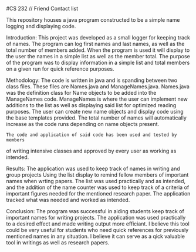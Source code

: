 #CS 232 // Friend Contact list

This repository houses a java program constructed to be a simple name logging and displaying code.

Introduction:
    This project was developed as a small logger for keeping track of names. 
The program can log first names and last names, as well as the total number of members added. When the program is used it will display to the user the names in a simple list as well as the member total. The purpose of the program was to display information in a simple list and total members on a given run for quick reference purposes.

Methodology:
    The code is written in java and is spanding between two class files. These files
are Names.java and ManageNames.java. Names.java was the definition class for Name objects to be added into the ManageNames code. ManageNames is where the user can implement new additions to the list as well as displaying said list for optimized reading purposes. The user can create new name objects and display code using the base templates provided. The total number of names will automatically increase as the code runs depending on name objects present.

    The code and application of said code has been used and tested by members
of writing intensive classes and approved by every user as working as intended.

Results:
    The application was used to keep track of names in writing and group projects
Using the list display to remind fellow members of important names when wrting papers. The list was used practically and as intended, and the addition of the name counter was used to keep track of a criteria of important figures needed for the mentioned research paper. The application tracked what was needed and worked as intended.

Conclusion:
    The program was successful in aiding students keep track of important names for
writing projects. The application was used practically to a desired effect and made writing output more efficiant. I believe this tool could be very useful for students who need quick references for previously mentioned names in any situation. I believe it can serve as a qick valuable tool in writings as well as research papers. 